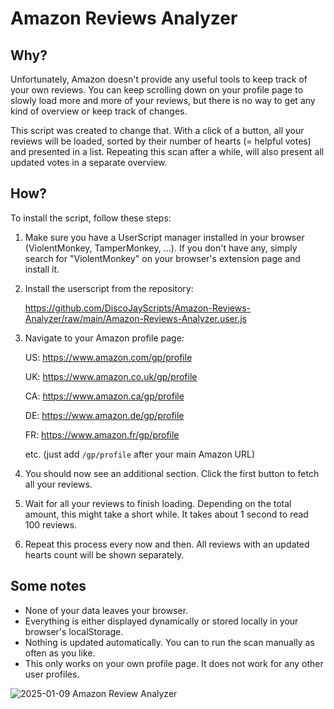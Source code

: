 # **Amazon Reviews Analyzer**

## **Why?**

Unfortunately, Amazon doesn't provide any useful tools to keep track of your own reviews. You can keep scrolling down on your profile page to slowly load more and more of your reviews, but there is no way to get any kind of overview or keep track of changes.

This script was created to change that. With a click of a button, all your reviews will be loaded, sorted by their number of hearts (= helpful votes) and presented in a list. Repeating this scan after a while, will also present all updated votes in a separate overview.

## **How?**

To install the script, follow these steps:

1. Make sure you have a UserScript manager installed in your browser (ViolentMonkey, TamperMonkey, ...). If you don't have any, simply search for "ViolentMonkey" on your browser's extension page and install it.
2. Install the userscript from the repository:
  
   https://github.com/DiscoJayScripts/Amazon-Reviews-Analyzer/raw/main/Amazon-Reviews-Analyzer.user.js
5. Navigate to your Amazon profile page:
   
   US: https://www.amazon.com/gp/profile

   UK: https://www.amazon.co.uk/gp/profile

   CA: https://www.amazon.ca/gp/profile

   DE: https://www.amazon.de/gp/profile

   FR: https://www.amazon.fr/gp/profile
   
   etc. (just add `/gp/profile` after your main Amazon URL)
7. You should now see an additional section. Click the first button to fetch all your reviews.
8. Wait for all your reviews to finish loading. Depending on the total amount, this might take a short while. It takes about 1 second to read 100 reviews.
9. Repeat this process every now and then. All reviews with an updated hearts count will be shown separately.

## **Some notes**

- None of your data leaves your browser.
- Everything is either displayed dynamically or stored locally in your browser's localStorage.
- Nothing is updated automatically. You can to run the scan manually as often as you like.
- This only works on your own profile page. It does not work for any other user profiles.

![2025-01-09 Amazon Review Analyzer](https://github.com/user-attachments/assets/6b698742-e51b-40de-9bd8-5bf1cfe5b53b)
